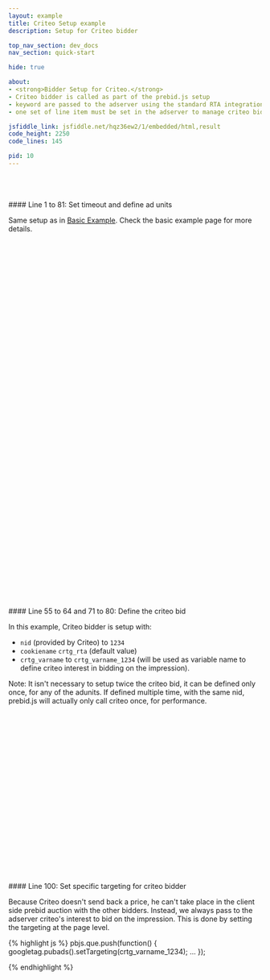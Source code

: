```yaml
---
layout: example
title: Criteo Setup example
description: Setup for Criteo bidder

top_nav_section: dev_docs
nav_section: quick-start

hide: true

about:
- <strong>Bidder Setup for Criteo.</strong>
- Criteo bidder is called as part of the prebid.js setup
- keyword are passed to the adserver using the standard RTA integration
- one set of line item must be set in the adserver to manage criteo bidder separately. Follow Criteo's RTA guideline for the line item setup.

jsfiddle_link: jsfiddle.net/hqz36ew2/1/embedded/html,result
code_height: 2250
code_lines: 145

pid: 10
---
```



<br>
<br>
<br>

<div markdown="1">
#### Line 1 to 81: Set timeout and define ad units

Same setup as in [Basic Example](/dev-docs/examples/basic-example.html). Check the basic example page for more details.

</div>

<br><br><br><br><br><br>
<br><br><br><br><br><br>
<br><br><br><br><br><br>
<br><br><br><br><br><br>
<br><br><br><br><br><br>
<br><br><br><br><br><br>
<br><br><br><br><br><br>

<div markdown="1">
#### Line 55 to 64 and 71 to 80: Define the criteo bid

In this example, Criteo bidder is setup with:

- `nid` (provided by Criteo) to `1234`
- `cookiename` `crtg_rta` (default value)
- `crtg_varname` to `crtg_varname_1234` (will be used as variable name to define criteo interest in bidding on the impression).

Note: It isn't necessary to setup twice the criteo bid, it can be defined only once, for any of the adunits.
If defined multiple time, with the same nid, prebid.js will actually only call criteo once, for performance.

</div>




<br><br><br><br><br><br>
<br><br><br><br><br><br>
<br><br><br><br><br><br>
<br>

<div markdown="1">
#### Line 100: Set specific targeting for criteo bidder

Because Criteo doesn't send back a price, he can't take place in the client side prebid auction with the other bidders.
Instead, we always pass to the adserver criteo's interest to bid on the impression.
This is done by setting the targeting at the page level.

{% highlight js %}
    pbjs.que.push(function() {
      googletag.pubads().setTargeting(crtg_varname_1234);
      ...
    });

{% endhighlight %}


</div>
